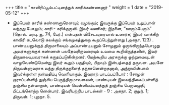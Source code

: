 ﻿+++
title = "காவிரிப்பூம்பட்டினத்துக் காரிக்கண்ணனார்  "
weight = 1
date = "2019-05-12"
+++


- இப்பெயர் காரிக் கண்ணனாரெனவும் வழங்கும்; இவருக்கு இப்பெயர் உறுப்பான் வந்தது போலும்; காரி - கரிக்குருவி. இவர் வணிகர்; இதனை, “ஊரும்பேரும்” (தொல். மரபு. சூ. 74,  பேர்.)  என்பதன் விசேடவுரையால் உணர்க; இவர் வாக்கிற் காவிரி கடலொடு கலக்கும் சங்கமுகத்துறை கூறப்பெற்றுள்ளது (அகநா. 123) . பாண்டியனுக்குத் திருமாலையும் அப்பாண்டியனும் சோழனும் ஒருங்கிருந்தபொழுது அவர்களுக்குக் கண்ணன் பலதேவரிருவரையும் உவமை கூறியிருத்தலின், இவர் திருமாலடியவராகக் கருதப்படுகின்றனர். மேற்கூறிய அரசருக்கு ஒற்றுமையுடன் வாழவேண்டுமென்று இவர் கூறும் பகுதியும், பிறவும் இன்பத்தைத் தருவன. அயனே திருவள்ளுவராக வந்து திருக்குறளைத் தந்தானென்றதனால், அந்நூலின்பால் இவர்க்குள்ள நன்மதிப்பு வெளியாகும். இவராற் பாடப்பட்டோர் : சோழன் குராப்பள்ளித் துஞ்சிய பெருந்திருமாவளவன், பாண்டியன் இலவந்திகைப்பள்ளித் துஞ்சிய நன்மாறன், பாண்டியன் வெள்ளியம்பலத்துத் துஞ்சிய பெருவழுதி, பிட்டங்கொற்ற னென்பார். இவரியற்றிய பாடல்கள் - 9 : அகநா. 2;  குறுந். 1;  திருவள். 1;  புறநா. 5. 
  
